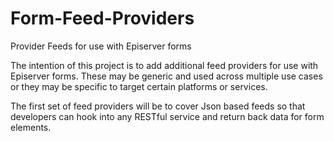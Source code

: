 # Form-Feed-Providers
Provider Feeds for use with Episerver forms

The intention of this project is to add additional feed providers for use with Episerver forms.  These may be generic and used across multiple use cases or they may be specific to target certain platforms or services.

The first set of feed providers will be to cover Json based feeds so that developers can hook into any RESTful service and return back data for form elements.
